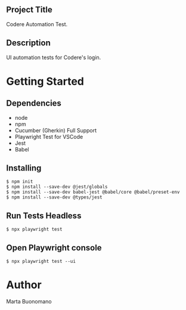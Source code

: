 ## Project Title
Codere Automation Test.

## Description
UI automation tests for Codere's login.

# Getting Started

## Dependencies
- node
- npm
- Cucumber (Gherkin) Full Support
- Playwright Test for VSCode
- Jest
- Babel

## Installing
```shell script
$ npm init
$ npm install --save-dev @jest/globals
$ npm install --save-dev babel-jest @babel/core @babel/preset-env
$ npm install --save-dev @types/jest
```

## Run Tests Headless
```shell script
$ npx playwright test
```

## Open Playwright console
```shell script
$ npx playwright test --ui
```

# Author
Marta Buonomano